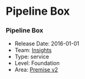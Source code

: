 # Pipeline Box
### Pipeline Box
* Release Date: 2016-01-01
* Team: [Insights](../teams/insights.md)
* Type: service
* Level: Foundation
* Area: [Premise v2](areas/v2.png)

